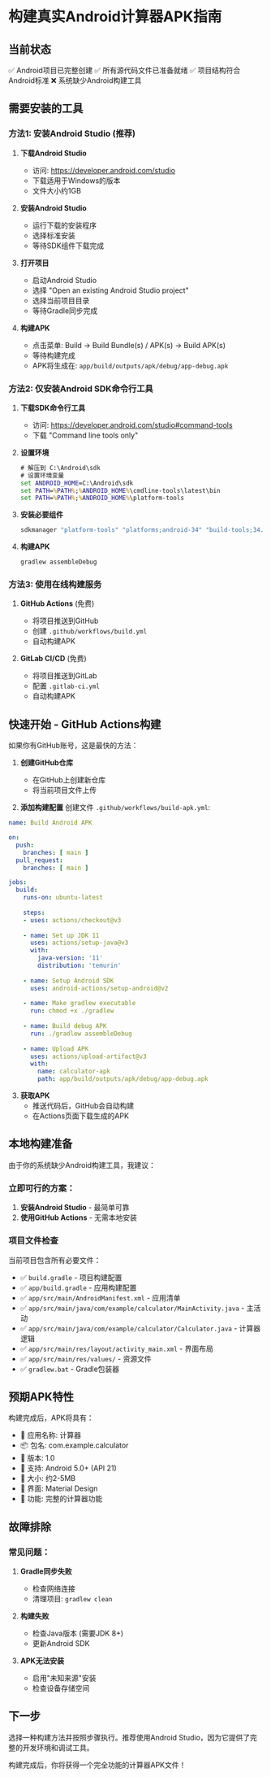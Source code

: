 # 构建真实Android计算器APK指南

## 当前状态
✅ Android项目已完整创建
✅ 所有源代码文件已准备就绪
✅ 项目结构符合Android标准
❌ 系统缺少Android构建工具

## 需要安装的工具

### 方法1: 安装Android Studio (推荐)

1. **下载Android Studio**
   - 访问: https://developer.android.com/studio
   - 下载适用于Windows的版本
   - 文件大小约1GB

2. **安装Android Studio**
   - 运行下载的安装程序
   - 选择标准安装
   - 等待SDK组件下载完成

3. **打开项目**
   - 启动Android Studio
   - 选择 "Open an existing Android Studio project"
   - 选择当前项目目录
   - 等待Gradle同步完成

4. **构建APK**
   - 点击菜单: Build → Build Bundle(s) / APK(s) → Build APK(s)
   - 等待构建完成
   - APK将生成在: `app/build/outputs/apk/debug/app-debug.apk`

### 方法2: 仅安装Android SDK命令行工具

1. **下载SDK命令行工具**
   - 访问: https://developer.android.com/studio#command-tools
   - 下载 "Command line tools only"

2. **设置环境**
   ```cmd
   # 解压到 C:\Android\sdk
   # 设置环境变量
   set ANDROID_HOME=C:\Android\sdk
   set PATH=%PATH%;%ANDROID_HOME%\cmdline-tools\latest\bin
   set PATH=%PATH%;%ANDROID_HOME%\platform-tools
   ```

3. **安装必要组件**
   ```cmd
   sdkmanager "platform-tools" "platforms;android-34" "build-tools;34.0.0"
   ```

4. **构建APK**
   ```cmd
   gradlew assembleDebug
   ```

### 方法3: 使用在线构建服务

1. **GitHub Actions** (免费)
   - 将项目推送到GitHub
   - 创建 `.github/workflows/build.yml`
   - 自动构建APK

2. **GitLab CI/CD** (免费)
   - 将项目推送到GitLab
   - 配置 `.gitlab-ci.yml`
   - 自动构建APK

## 快速开始 - GitHub Actions构建

如果你有GitHub账号，这是最快的方法：

1. **创建GitHub仓库**
   - 在GitHub上创建新仓库
   - 将当前项目文件上传

2. **添加构建配置**
创建文件 
`.github/workflows/build-apk.yml`:

```yaml
name: Build Android APK

on:
  push:
    branches: [ main ]
  pull_request:
    branches: [ main ]

jobs:
  build:
    runs-on: ubuntu-latest
    
    steps:
    - uses: actions/checkout@v3
    
    - name: Set up JDK 11
      uses: actions/setup-java@v3
      with:
        java-version: '11'
        distribution: 'temurin'
        
    - name: Setup Android SDK
      uses: android-actions/setup-android@v2
      
    - name: Make gradlew executable
      run: chmod +x ./gradlew
      
    - name: Build debug APK
      run: ./gradlew assembleDebug
      
    - name: Upload APK
      uses: actions/upload-artifact@v3
      with:
        name: calculator-apk
        path: app/build/outputs/apk/debug/app-debug.apk
```

3. **获取APK**
   - 推送代码后，GitHub会自动构建
   - 在Actions页面下载生成的APK

## 本地构建准备

由于你的系统缺少Android构建工具，我建议：

### 立即可行的方案：
1. **安装Android Studio** - 最简单可靠
2. **使用GitHub Actions** - 无需本地安装

### 项目文件检查
当前项目包含所有必要文件：
- ✅ `build.gradle` - 项目构建配置
- ✅ `app/build.gradle` - 应用构建配置  
- ✅ `app/src/main/AndroidManifest.xml` - 应用清单
- ✅ `app/src/main/java/com/example/calculator/MainActivity.java` - 主活动
- ✅ `app/src/main/java/com/example/calculator/Calculator.java` - 计算器逻辑
- ✅ `app/src/main/res/layout/activity_main.xml` - 界面布局
- ✅ `app/src/main/res/values/` - 资源文件
- ✅ `gradlew.bat` - Gradle包装器

## 预期APK特性
构建完成后，APK将具有：
- 📱 应用名称: 计算器
- 📦 包名: com.example.calculator
- 🔢 版本: 1.0
- 🎯 支持: Android 5.0+ (API 21)
- 📏 大小: 约2-5MB
- 🎨 界面: Material Design
- 🔧 功能: 完整的计算器功能

## 故障排除

### 常见问题：
1. **Gradle同步失败**
   - 检查网络连接
   - 清理项目: `gradlew clean`

2. **构建失败**
   - 检查Java版本 (需要JDK 8+)
   - 更新Android SDK

3. **APK无法安装**
   - 启用"未知来源"安装
   - 检查设备存储空间

## 下一步
选择一种构建方法并按照步骤执行。推荐使用Android Studio，因为它提供了完整的开发环境和调试工具。

构建完成后，你将获得一个完全功能的计算器APK文件！